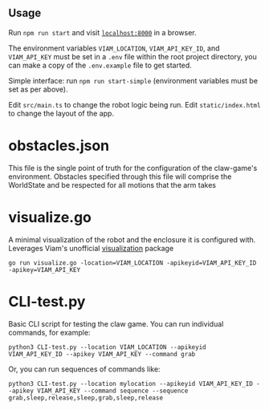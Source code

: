 ## Usage

Run `npm run start` and visit [`localhost:8000`](localhost:8000) in a browser.  

The environment variables `VIAM_LOCATION`, `VIAM_API_KEY_ID`, and `VIAM_API_KEY` must be set in a `.env` file within the root project directory, you can make a copy of the `.env.example` file to get started.

Simple interface: run `npm run start-simple` (environment variables must be set as per above).

Edit `src/main.ts` to change the robot logic being run. Edit `static/index.html` to change the layout of the app.

# obstacles.json

This file is the single point of truth for the configuration of the claw-game's environment.  Obstacles specified through this 
file will comprise the WorldState and be respected for all motions that the arm takes

# visualize.go

A minimal visualization of the robot and the enclosure it is configured with.  Leverages Viam's unofficial [visualization](https://github.com/viamrobotics/visualization) package 

`go run visualize.go -location=VIAM_LOCATION -apikeyid=VIAM_API_KEY_ID -apikey=VIAM_API_KEY`

# CLI-test.py

Basic CLI script for testing the claw game.  You can run individual commands, for example:

`python3 CLI-test.py --location VIAM_LOCATION --apikeyid VIAM_API_KEY_ID --apikey VIAM_API_KEY --command grab`

Or, you can run sequences of commands like:

`python3 CLI-test.py --location mylocation --apikeyid VIAM_API_KEY_ID --apikey VIAM_API_KEY --command sequence --sequence grab,sleep,release,sleep,grab,sleep,release`
